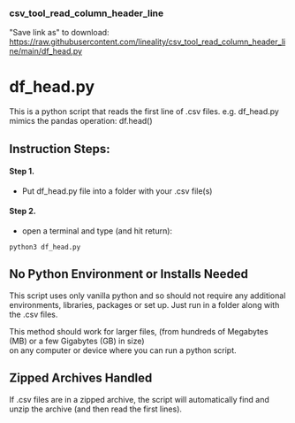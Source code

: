 ### csv_tool_read_column_header_line
"Save link as" to download: https://raw.githubusercontent.com/lineality/csv_tool_read_column_header_line/main/df_head.py 

# df_head.py

This is a python script that reads 
the first line of .csv files.
e.g. 
df_head.py mimics the pandas operation: df.head()

## Instruction Steps:

#### Step 1. 
- Put df_head.py file into a folder 
with your .csv file(s)

#### Step 2. 
- open a terminal and type (and hit return): 
```
python3 df_head.py
```

## No Python Environment or Installs Needed
This script uses only vanilla python and so
should not require any additional environments,
libraries, packages or set up. Just run in a folder 
along with the .csv files.

This method should work for larger files, 
(from hundreds of Megabytes (MB) or a few Gigabytes (GB) in size)  
on any computer or device where you can run 
a python script.

## Zipped Archives Handled
If .csv files are in a zipped archive, the script will
automatically find and unzip the archive (and then read the first lines).


